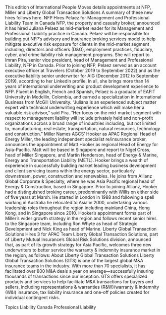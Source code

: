 This edition of International People Moves details appointments at NFP, Miller and Liberty Global Transaction Solutions
A summary of these new hires follows here.
NFP Hires Pelaez for Management and Professional Liability Team in Canada
NFP, the property and casualty broker, announced it has hired Juliana Pelaez as mid-market leader for its Management and Professional Liability practice in Canada.
Pelaez will be responsible for building out NFP’s advisory and insurance broking services model to help mitigate executive risk exposure for clients in the mid-market segment including, directors and officers (D&O), employment practices, fiduciary, cyber, and crime liability risk management programs.
She will report to Imran Pira, senior vice president, head of Management and Professional Liability, NFP in Canada.
Prior to joining NFP, Pelaez served as an account executive officer at Travelers (October 2019 to September 2022) and as the executive liability senior underwriter for AIG (December 2012 to September 2019), according to her LinkedIn profile.
In all, she brings more than 14 years of international underwriting and product development experience to NFP. Fluent in English, French and Spanish, Pelaez is a graduate of EAFIT University in Medellín, Colombia, and earned a specialization in International Business from McGill University.
“Juliana is an experienced subject matter expert with technical underwriting experience which will make her a valuable risk advisor,” said Pira. “Her focus on the mid-market segment with respect to management liability will include privately held and non-profit organizations across a broad range of industries including, but not limited to, manufacturing, real estate, transportation, natural resources, technology and construction.”
Miller Names AGCS’ Hooker as APAC Regional Head of Energy
Miller, the leading independent specialist re/insurance broker, announces the appointment of Matt Hooker as regional Head of Energy for Asia-Pacific. Matt will be based in Singapore and report to Nigel Cross, head of Miller Singapore, and Martin Henderson, head of Energy & Marine, Energy and Transportation Liability (METL).
Hooker brings a wealth of experience in successfully building market leading business development and client servicing teams within the energy sector, particularly downstream, power, construction and renewables.
He joins from Allianz Global Corporate & Specialty, where he was Asia Pacific regional head of Energy & Construction, based in Singapore. Prior to joining Allianz, Hooker had a distinguished broking career, predominantly with Willis on either side of five years at Marsh. He started in London in 1988 and following a spell working in Australia he relocated to Asia in 2000, undertaking various leadership roles throughout the region including mainland China, Hong Kong, and in Singapore since 2010.
Hooker’s appointment forms part of Miller’s wider growth strategy in the region and follows recent senior hires to the Singapore team, including Ron Whyte as head of Strategic Development and Nick King as head of Marine.
Liberty Global Transaction Solutions Hires 3 for APAC Team
Liberty Global Transaction Solutions, part of Liberty Mutual Insurance’s Global Risk Solutions division, announced that, as part of its growth strategy for Asia Pacific, welcomes three new underwriters to better service the warranty & indemnity insurance market in the region, as follows:
About Liberty Global Transaction Solutions
Liberty Global Transaction Solutions (GTS) is one of the largest global M&A insurance teams in the industry. With more than 70 specialists, it has facilitated over 800 M&A deals a year on average—successfully insuring thousands of transactions since our inception. GTS offers specialized products and services to help facilitate M&A transactions for buyers and sellers, including representations & warranties (R&W)/warranty & indemnity (W&I) insurance, tax liability insurance and one-off policies created for individual contingent risks.

Topics
Liability
Canada
Professional Liability
